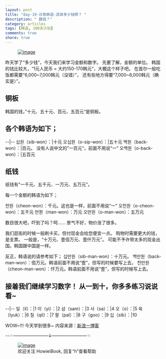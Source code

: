 ```yaml
---
layout: post
title: "day-19-日常韩语-具体多少钱啊？ "
description: " 数钱？"
category: articles
tags: [韩语, 100天计划]
comments: true
share: true
---
```



<figure >
    <a href="../../images/k19.jpg"><img src="../../images/k19.jpg" alt="image"></a>
     <figcaption>  </figcaption>
</figure>

昨天学了“多少钱”，今天我们来学习金额和数字。
先要了解，金额的单位。
韩国的钱比较大，“1元人民币 = 大约150-170韩元”，大概这个样子吧。
在首尔一般吃饭都需要“6,000~7,000韩元（没错）”，
还有些地方得要“7,000~8,000韩元（确实是）”。
 
 铜板
 ---
 韩国的钱，”十元、五十元、百元、五百元“是铜板。

各个韩语为如下；
----
--|--
십원（sib-won）：|十元
오십원（o-sip-won）：|五十元
백원（back-won）：|百元。
没有人说中文的”一百元“，前面不用说“一”
오백원（o-back-won）：|五百元

纸钱
---
纸钱有“一千元、五千元、一万元、五万元”。

每一个金额的韩语为如下；

천원（cheon-won）：千元。这也是一样，前面不用说“一”
오천원（o-cheon-won）：五千元
만뭔（man-won）：万元
오만원（o-man-won）：五万元
 

数目很大吧，吓到了吗？呵......
景气不好，物价涨了很多。
 
我们逛街的时候一般刷卡买，但付现金会给您便宜一点。
购物时需要更大的钱，是支票。
一般是，“十万元、壹佰万元、壹仟万元”。
可能不予许带太多的现金出国。韩国跟中国是一样。

反正，韩语说的请参考如下；
십만원（sib-man-won）：十万元。
 백만원（back-man-won）：佰万元。韩语前面不用说“壹”，但写的时候要写上去。
천만원（cheon-man-won）：仟万元。韩语前面不用说“壹”，但写的时候写上去。
 
 
接着我们继续学习数字！
从一到十，你多多练习说说看~
---
--|--
일（il）：|1
이（yi）：|2
삼（sam）：|3
사（sa）：|4
오（o）：|5
육（lyuk）：|6
칠（qil）：|7
팔（pal）：|8
구（goo）：|9
십（sib）：|10
 
WOW~!!! 今天学到很多~
内容来源：[新浪一博客](http://blog.sina.com.cn/s/blog_c055c1a701019n4l.html)



--☞————————↓————————☜
<figure >
    <a href="../../images/HowieiBook2D.jpg"><img src="../../images/HowieiBook2D.jpg" alt="image"></a>
    <figcaption> 欢迎关注 HowieiBook, 回复“h”查看帮助</figcaption>
</figure>
